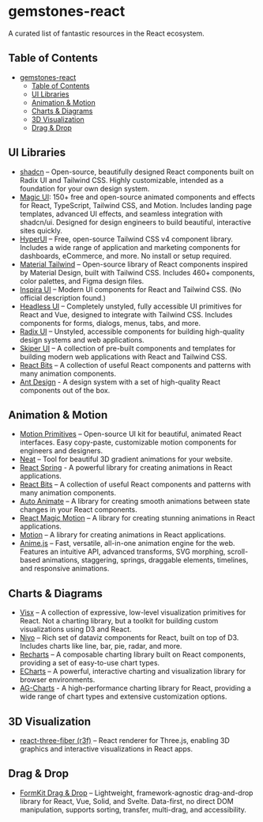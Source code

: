 
# gemstones-react

A curated list of fantastic resources in the React ecosystem.

## Table of Contents

- [gemstones-react](#gemstones-react)
  - [Table of Contents](#table-of-contents)
  - [UI Libraries](#ui-libraries)
  - [Animation \& Motion](#animation--motion)
  - [Charts \& Diagrams](#charts--diagrams)
  - [3D Visualization](#3d-visualization)
  - [Drag \& Drop](#drag--drop)

## UI Libraries

- [shadcn](https://ui.shadcn.com/) – Open-source, beautifully designed React components built on Radix UI and Tailwind CSS. Highly customizable, intended as a foundation for your own design system.
- [Magic UI](https://magicui.design/): 150+ free and open-source animated components and effects for React, TypeScript, Tailwind CSS, and Motion. Includes landing page templates, advanced UI effects, and seamless integration with shadcn/ui. Designed for design engineers to build beautiful, interactive sites quickly.
- [HyperUI](https://www.hyperui.dev/) – Free, open-source Tailwind CSS v4 component library. Includes a wide range of application and marketing components for dashboards, eCommerce, and more. No install or setup required.
- [Material Tailwind](https://www.material-tailwind.com/) – Open-source library of React components inspired by Material Design, built with Tailwind CSS. Includes 460+ components, color palettes, and Figma design files.
- [Inspira UI](https://inspira-ui.com/) – Modern UI components for React and Tailwind CSS. (No official description found.)
- [Headless UI](https://headlessui.com/react/) – Completely unstyled, fully accessible UI primitives for React and Vue, designed to integrate with Tailwind CSS. Includes components for forms, dialogs, menus, tabs, and more.
- [Radix UI](https://www.radix-ui.com/) – Unstyled, accessible components for building high-quality design systems and web applications.
- [Skiper UI](https://skiper-ui.com/) – A collection of pre-built components and templates for building modern web applications with React and Tailwind CSS.
- [React Bits](https://www.reactbits.dev/) – A collection of useful React components and patterns with many animation components.
- [Ant Design](https://ant.design/) - A design system with a set of high-quality React components out of the box.

## Animation & Motion

- [Motion Primitives](https://motion-primitives.com/) – Open-source UI kit for beautiful, animated React interfaces. Easy copy-paste, customizable motion components for engineers and designers.
- [Neat](https://neat.firecms.co/) – Tool for beautiful 3D gradient animations for your website.
- [React Spring](https://www.react-spring.dev/) - A powerful library for creating animations in React applications.
- [React Bits](https://www.reactbits.dev/) – A collection of useful React components and patterns with many animation components.
- [Auto Animate](https://auto-animate.formkit.com/) – A library for creating smooth animations between state changes in your React components.
- [React Magic Motion](https://www.react-magic-motion.com/) – A library for creating stunning animations in React applications.
- [Motion](https://motion.dev/) – A library for creating animations in React applications.
- [Anime.js](https://animejs.com/) – Fast, versatile, all-in-one animation engine for the web. Features an intuitive API, advanced transforms, SVG morphing, scroll-based animations, staggering, springs, draggable elements, timelines, and responsive animations.

## Charts & Diagrams

- [Visx](https://airbnb.io/visx/) – A collection of expressive, low-level visualization primitives for React. Not a charting library, but a toolkit for building custom visualizations using D3 and React.
- [Nivo](https://nivo.rocks/) – Rich set of dataviz components for React, built on top of D3. Includes charts like line, bar, pie, radar, and more.
- [Recharts](https://recharts.org/) – A composable charting library built on React components, providing a set of easy-to-use chart types.
- [ECharts](https://echarts.apache.org/en/index.html) – A powerful, interactive charting and visualization library for browser environments.
- [AG-Charts](https://ag-grid.com/charts/) - A high-performance charting library for React, providing a wide range of chart types and extensive customization options.

## 3D Visualization

- [react-three-fiber (r3f)](https://r3f.docs.pmnd.rs/) – React renderer for Three.js, enabling 3D graphics and interactive visualizations in React apps.

## Drag & Drop

- [FormKit Drag & Drop](https://drag-and-drop.formkit.com/) – Lightweight, framework-agnostic drag-and-drop library for React, Vue, Solid, and Svelte. Data-first, no direct DOM manipulation, supports sorting, transfer, multi-drag, and accessibility.

